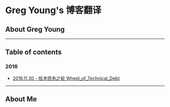 # Greg Young's 博客翻译

## About Greg Young

***

## Table of contents

### 2016

+ [2016.11.30 - 技术债务之轮 Wheel_of_Technical_Debt](articles/2016/20161130_-_Wheel_of_Technical_Debt.md)

***

## About Me